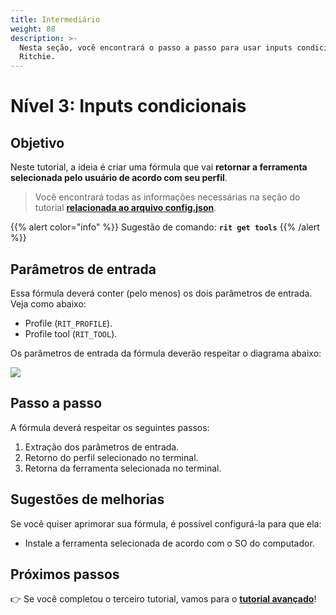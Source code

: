 ```yaml
---
title: Intermediário
weight: 88
description: >-
  Nesta seção, você encontrará o passo a passo para usar inputs condicionais no
  Ritchie.
---
```


# Nível 3: Inputs condicionais

## Objetivo

Neste tutorial, a ideia é criar uma fórmula que vai **retornar a ferramenta selecionada pelo usuário de acordo com seu perfil**.

> Você encontrará todas as informações necessárias na seção do tutorial [**relacionada ao arquivo config.json**](/pt-br/fórmulas/arquivo-config/#o-que-é-um-arquivo-config-configjson-file).

{{% alert color="info" %}}
Sugestão de comando: **`rit get tools`**
{{% /alert %}}

## Parâmetros de entrada

Essa fórmula deverá conter \(pelo menos\) os dois parâmetros de entrada. Veja como abaixo:

* Profile \(`RIT_PROFILE`\).
* Profile tool \(`RIT_TOOL`\).

Os parâmetros de entrada da fórmula deverão respeitar o diagrama abaixo:

![](/shared/ritchie-conditional-inputs.png)

## Passo a passo

A fórmula deverá respeitar os seguintes passos:

1. Extração dos parâmetros de entrada.
2. Retorno do perfil selecionado no terminal.
3. Retorna da ferramenta selecionada no terminal.

## Sugestões de melhorias

Se você quiser aprimorar sua fórmula, é possível configurá-la para que ela:

* Instale a ferramenta selecionada de acordo com o SO do computador.

## Próximos passos

👉 Se você completou o terceiro tutorial, vamos para o [**tutorial avançado**](/pt-br/tutoriais/avançado/)!
